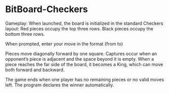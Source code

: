 # BitBoard-Checkers
Gameplay:
When launched, the board is initialized in the standard Checkers layout:
Red pieces occupy the top three rows.
Black pieces occupy the bottom three rows.

When prompted, enter your move in the format (from to)

Pieces move diagonally forward by one square.
Captures occur when an opponent’s piece is adjacent and the space beyond it is empty.
When a piece reaches the far side of the board, it becomes a King, which can move both forward and backward.

The game ends when one player has no remaining pieces or no valid moves left.
The program declares the winner automatically.
